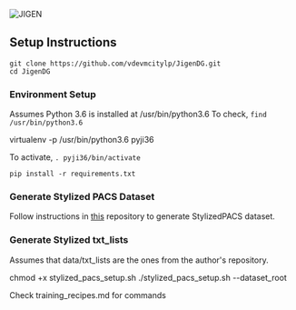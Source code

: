 ![JIGEN](https://github.com/fmcarlucci/JigenDG/blob/master/jigsaw2-1.png)


## Setup Instructions

```
git clone https://github.com/vdevmcitylp/JigenDG.git
cd JigenDG
```

### Environment Setup

Assumes Python 3.6 is installed at /usr/bin/python3.6 
To check, `find /usr/bin/python3.6` 

virtualenv -p /usr/bin/python3.6 pyji36

To activate, `. pyji36/bin/activate`

`pip install -r requirements.txt`

### Generate Stylized PACS Dataset

Follow instructions in [this](https://github.com/vdevmcitylp/cross-domain-self-supervision) repository to generate StylizedPACS dataset.

### Generate Stylized txt_lists

Assumes that data/txt_lists are the ones from the author's repository.

chmod +x stylized_pacs_setup.sh
./stylized_pacs_setup.sh --dataset_root <Full path to folder where PACS and StylizedPACS are located>

Check training_recipes.md for commands